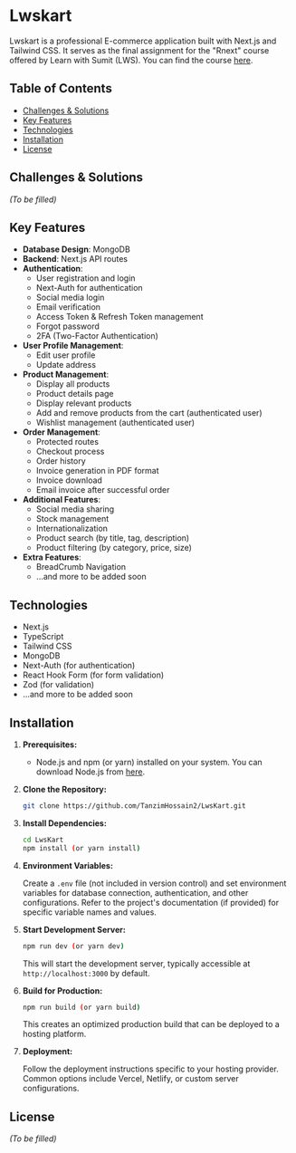 # Lwskart

Lwskart is a professional E-commerce application built with Next.js and Tailwind CSS. It serves as the final assignment for the "Rnext" course offered by Learn with Sumit (LWS). You can find the course [here](https://learnwithsumit.com/).

## Table of Contents

- [Challenges & Solutions](#challenges--solutions)
- [Key Features](#key-features)
- [Technologies](#technologies)
- [Installation](#installation)
- [License](#license)

## Challenges & Solutions

_(To be filled)_

## Key Features

- **Database Design**: MongoDB
- **Backend**: Next.js API routes
- **Authentication**:
  - User registration and login
  - Next-Auth for authentication
  - Social media login
  - Email verification
  - Access Token & Refresh Token management
  - Forgot password
  - 2FA (Two-Factor Authentication)
- **User Profile Management**:
  - Edit user profile
  - Update address
- **Product Management**:
  - Display all products
  - Product details page
  - Display relevant products
  - Add and remove products from the cart (authenticated user)
  - Wishlist management (authenticated user)
- **Order Management**:
  - Protected routes
  - Checkout process
  - Order history
  - Invoice generation in PDF format
  - Invoice download
  - Email invoice after successful order
- **Additional Features**:
  - Social media sharing
  - Stock management
  - Internationalization
  - Product search (by title, tag, description)
  - Product filtering (by category, price, size)
- **Extra Features**:
   - BreadCrumb Navigation
  - ...and more to be added soon

## Technologies

- Next.js
- TypeScript
- Tailwind CSS
- MongoDB 
- Next-Auth (for authentication)
- React Hook Form (for form validation)
- Zod (for validation)
- ...and more to be added soon

## Installation

1. **Prerequisites:**
    - Node.js and npm (or yarn) installed on your system. You can download Node.js from [here](https://nodejs.org/).

2. **Clone the Repository:**

   ```bash
   git clone https://github.com/TanzimHossain2/LwsKart.git
   ```

3. **Install Dependencies:**

   ```bash
   cd LwsKart
   npm install (or yarn install)
   ```

4. **Environment Variables:**

   Create a `.env` file (not included in version control) and set environment variables for database connection, authentication, and other configurations. Refer to the project's documentation (if provided) for specific variable names and values.

5. **Start Development Server:**

   ```bash
   npm run dev (or yarn dev)
   ```

   This will start the development server, typically accessible at `http://localhost:3000` by default.

6. **Build for Production:**

   ```bash
   npm run build (or yarn build)
   ```

   This creates an optimized production build that can be deployed to a hosting platform.

7. **Deployment:**

   Follow the deployment instructions specific to your hosting provider. Common options include Vercel, Netlify, or custom server configurations.


## License

_(To be filled)_